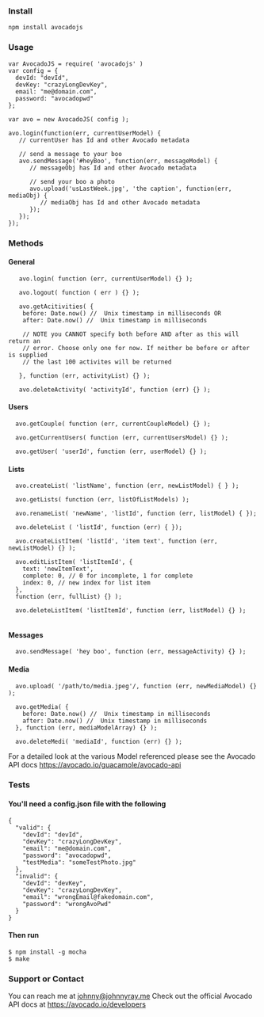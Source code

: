 ### Install
```
npm install avocadojs
```
### Usage
```
var AvocadoJS = require( 'avocadojs' )
var config = {
  devId: "devId",
  devKey: "crazyLongDevKey",
  email: "me@domain.com",
  password: "avocadopwd"
};

var avo = new AvocadoJS( config );

avo.login(function(err, currentUserModel) {
   // currentUser has Id and other Avocado metadata
   
   // send a message to your boo
   avo.sendMessage('#heyBoo', function(err, messageModel) {
      // messageObj has Id and other Avocado metadata

      // send your boo a photo
      avo.upload('usLastWeek.jpg', 'the caption', function(err, mediaObj) {
         // mediaObj has Id and other Avocado metadata
      });
   });
});
```
### Methods
#### General
```
   avo.login( function (err, currentUserModel) {} );
   
   avo.logout( function ( err ) {} );
   
   avo.getAcitivities( {
    before: Date.now() //  Unix timestamp in milliseconds OR
    after: Date.now() //  Unix timestamp in milliseconds
    
    // NOTE you CANNOT specify both before AND after as this will return an
    // error. Choose only one for now. If neither be before or after is supplied
    // the last 100 activites will be returned
    
   }, function (err, activityList) {} );
   
   avo.deleteActivity( 'activityId', function (err) {} );
```

#### Users
```
  avo.getCouple( function (err, currentCoupleModel) {} );
  
  avo.getCurrentUsers( function (err, currentUsersModel) {} );
  
  avo.getUser( 'userId', function (err, userModel) {} );
```

#### Lists
```
  avo.createList( 'listName', function (err, newListModel) { } );
  
  avo.getLists( function (err, listOfListModels) );
  
  avo.renameList( 'newName', 'listId', function (err, listModel) { });
  
  avo.deleteList ( 'listId', function (err) { });
  
  avo.createListItem( 'listId', 'item text', function (err, newListModel) {} );
  
  avo.editListItem( 'listItemId', {
    text: 'newItemText',
    complete: 0, // 0 for incomplete, 1 for complete
    index: 0, // new index for list item
  },
  function (err, fullList) {} );
  
  avo.deleteListItem( 'listItemId', function (err, listModel) {} );
 
```

#### Messages
```
  avo.sendMessage( 'hey boo', function (err, messageActivity) {} );
```

#### Media
```
  avo.upload( '/path/to/media.jpeg'/, function (err, newMediaModel) {} );
  
  avo.getMedia( {
    before: Date.now() //  Unix timestamp in milliseconds
    after: Date.now() //  Unix timestamp in milliseconds
  }, function (err, mediaModelArray) {} );
  
  avo.deleteMedi( 'mediaId', function (err) {} );
```

For a detailed look at the various Model referenced please see the Avocado API docs https://avocado.io/guacamole/avocado-api


### Tests
#### You'll need a config.json file with the following
```
{
  "valid": {
    "devId": "devId",
    "devKey": "crazyLongDevKey",
    "email": "me@domain.com",
    "password": "avocadopwd",
    "testMedia": "someTestPhoto.jpg"
  },
  "invalid": {
    "devId": "devKey",
    "devKey": "crazyLongDevKey",
    "email": "wrongEmail@fakedomain.com",
    "password": "wrongAvoPwd"
  }
}
```
#### Then run
```
$ npm install -g mocha
$ make
```

### Support or Contact
You can reach me at johnny@johnnyray.me
Check out the official Avocado API docs at https://avocado.io/developers